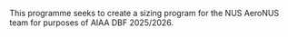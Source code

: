 This programme seeks to create a sizing program for the NUS AeroNUS team for purposes of AIAA DBF 2025/2026. 


